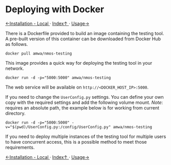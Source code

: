 # Deploying with Docker

[←Installation - Local ](1.1._Installation_-_Local.md) · [ Index↑ ](..) · [Usage→](2.0._Usage.md)

There is a Dockerfile provided to build an image containing the testing tool. A pre-built version of this container can be downloaded from Docker Hub as follows.

```shell
docker pull amwa/nmos-testing
```

This image provides a quick way for deploying the testing tool in your network.

```shell
docker run -d -p="5000:5000" amwa/nmos-testing
```

The web service will be available on `http://<DOCKER_HOST_IP>:5000`.

If you need to change the `UserConfig.py` settings. You can define your own copy with the required settings and add the following volume mount. _Note_: requires an absolute path, the example below is for working from current directory.

```shell
docker run -d -p="5000:5000" -v="$(pwd)/UserConfig.py:/config/UserConfig.py" amwa/nmos-testing
```

If you need to deploy multiple instances of the testing tool for multiple users to have concurrent access, this is a possible method to meet those requirements.

[←Installation - Local ](1.1._Installation_-_Local.md) · [ Index↑ ](..) · [Usage→](2.0._Usage.md)
